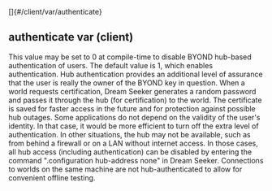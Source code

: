 []{#/client/var/authenticate}
## authenticate var (client)
This value may be set to 0 at compile-time to disable BYOND hub-based
authentication of users. The default value is 1, which enables
authentication. Hub authentication provides an additional level of
assurance that the user is really the owner of the BYOND key in
question.
When a world requests certification, Dream Seeker generates a random
password and passes it through the hub (for certification) to the world.
The certificate is saved for faster access in the future and for
protection against possible hub outages.
Some applications do not depend on the validity of the user\'s identity.
In that case, it would be more efficient to turn off the extra level of
authentication. In other situations, the hub may not be available, such
as from behind a firewall or on a LAN without internet access. In those
cases, all hub access (including authentication) can be disabled by
entering the command \".configuration hub-address none\" in Dream
Seeker.
Connections to worlds on the same machine are not hub-authenticated to
allow for convenient offline testing.